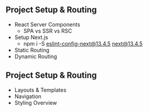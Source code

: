 ## Project Setup & Routing
  - React Server Components
    - SPA vs SSR vs RSC
  - Setup Next.js
    - npm i -S eslint-config-next@13.4.5 next@13.4.5
  - Static Routing
  - Dynamic Routing
## Project Setup & Routing
  - Layouts & Templates
  - Navigation
  - Styling Overview
